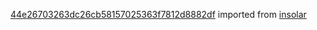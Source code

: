 [44e26703263dc26cb58157025363f7812d8882df](https://github.com/insolar/insolar/commit/44e26703263dc26cb58157025363f7812d8882df) imported from [insolar](https://github.com/insolar/insolar)
